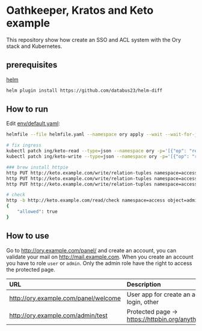 # Oathkeeper, Kratos and Keto example

This repository show how create an SSO and ACL system with the Ory stack and Kubernetes.

## prerequisites

[helm](https://helm.sh/docs/intro/install/)

```bash
helm plugin install https://github.com/databus23/helm-diff
```

## How to run

Edit [env/default.yaml](env/default.yaml):

```bash
helmfile --file helmfile.yaml --namespace ory apply --wait --wait-for-jobs

# fix ingress 
kubectl patch ing/keto-read --type=json --namespace ory -p='[{"op": "replace", "path": "/spec/rules/0/http/paths/0/backend/service/name", "value":"keto-read"}]'
kubectl patch ing/keto-write --type=json --namespace ory -p='[{"op": "replace", "path": "/spec/rules/0/http/paths/0/backend/service/name", "value":"keto-write"}]'

### brew install httpie
http PUT http://keto.example.com/write/relation-tuples namespace=access object=administration relation=access subject_id=admin
http PUT http://keto.example.com/write/relation-tuples namespace=access object=application relation=access subject_id=admin
http PUT http://keto.example.com/write/relation-tuples namespace=access object=application relation=access subject_id=user

# check
http -b http://keto.example.com/read/check namespace=access object=administration relation=access subject_id=admin
{
    "allowed": true
}
```

## How to use

Go to http://ory.example.com/panel/ and create an account, you can validate your mail on http://mail.example.com. When you create an account you have to role `user` or `admin`. Only the admin role have the right to access the protected page.

| URL | Description |
| :--- | :--- |
| http://ory.example.com/panel/welcome | User app for create an account, login, other |
| http://ory.example.com/admin/test | Protected page -> https://httpbin.org/anything/test |
